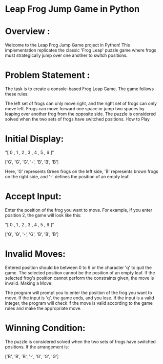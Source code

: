

# Leap Frog Jump Game in Python

# Overview :
Welcome to the Leap Frog Jump Game project in Python! This implementation replicates the classic 'Frog Leap' puzzle game where frogs must strategically jump over one another to switch positions.

# Problem Statement :
The task is to create a console-based Frog Leap Game. The game follows these rules:

The left set of frogs can only move right, and the right set of frogs can only move left.
Frogs can move forward one space or jump two spaces by leaping over another frog from the opposite side.
The puzzle is considered solved when the two sets of frogs have switched positions.
How to Play
# Initial Display:


"[ 0 ,  1 ,  2 ,  3 ,  4 ,  5 ,  6 ]"

['G', 'G', 'G', '-', 'B', 'B', 'B']

Here, 'G' represents Green frogs on the left side, 'B' represents brown frogs on the right side, and '-' defines the position of an empty leaf.

# Accept Input:

Enter the position of the frog you want to move. For example, if you enter position 2, the game will look like this:


"[ 0 ,  1 ,  2 ,  3 ,  4 ,  5 ,  6 ]"

['G', 'G', '-', 'G', 'B', 'B', 'B']
# Invalid Moves:

Entered position should be between 0 to 6 or the character 'q' to quit the game.
The selected position cannot be the position of an empty leaf.
If the selected frog's position cannot perform the constraints given, the move is invalid.
Making a Move:

The program will prompt you to enter the position of the frog you want to move.
If the input is 'q', the game ends, and you lose.
If the input is a valid integer, the program will check if the move is valid according to the game rules and make the appropriate move.
# Winning Condition:

The puzzle is considered solved when the two sets of frogs have switched positions. If the arrangement is:


['B', 'B', 'B', '-', 'G', 'G', 'G']

